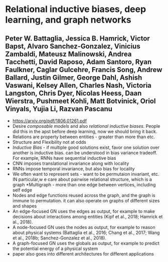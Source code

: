 # Relational inductive biases, deep learning, and graph networks
## Peter W. Battaglia, Jessica B. Hamrick, Victor Bapst, Alvaro Sanchez-Gonzalez, Vinicius Zambaldi, Mateusz Malinowski, Andrea Tacchetti, David Raposo, Adam Santoro, Ryan Faulkner, Caglar Gulcehre, Francis Song, Andrew Ballard, Justin Gilmer, George Dahl, Ashish Vaswani, Kelsey Allen, Charles Nash, Victoria Langston, Chris Dyer, Nicolas Heess, Daan Wierstra, Pushmeet Kohli, Matt Botvinick, Oriol Vinyals, Yujia Li, Razvan Pascanu
* https://arxiv.org/pdf/1806.01261.pdf
* Desire *composable models* and also *relational inductive biases*. People did this in the apst before deep learning, now we should bring it back.
* Relations are property between entities - greater than more than etc.
* Structure and Flexibility not at odds
* *Inductive Bias* - if multiple good solutions exist, favor one solution over another is inductive bias. can be understood in bias variance tradeoff. For example, RNNs have sequential inductive bias
* CNN imposes translational invariance along with locality 
* RNNs impose temporal invariance, but also bias for locality
* We often want to represent sets - want to be permutaion invariant, etc. IN particular,w e care about pairwise relational structure, which is a graph 
*Multigraph - more than one edge between vertices, including self edge 
* Nodes and edge functions reused across the graph, and the graph is immune to permutation. it can also operate on graphs of different sizes and shapes 
* An edge-focused GN uses the edges as output, for example to make decisions about interactions
among entities (Kipf et al., 2018; Hamrick et al., 2018).
* A node-focused GN uses the nodes as output, for example to reason about physical systems
(Battaglia et al., 2016; Chang et al., 2017; Wang et al., 2018b; Sanchez-Gonzalez et al., 2018).
* A graph-focused GN uses the globals as output, for example to predict the potential energy of
a physical system
* paper also goes into different architectures for different applications 
